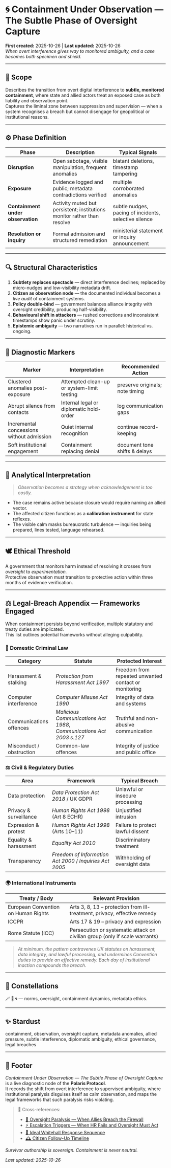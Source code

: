 # 🌀 Containment Under Observation — The Subtle Phase of Oversight Capture  
**First created:** 2025-10-26 | **Last updated:** 2025-10-26  
*When overt interference gives way to monitored ambiguity, and a case becomes both specimen and shield.*

---

## 🌱 Scope  

Describes the transition from overt digital interference to **subtle, monitored containment**, where state and allied actors treat an exposed case as both liability and observation point.  
Captures the liminal zone between suppression and supervision — when a system recognises a breach but cannot disengage for geopolitical or institutional reasons.

---

## ⚙️ Phase Definition  

| Phase | Description | Typical Signals |
|-------|--------------|-----------------|
| **Disruption** | Open sabotage, visible manipulation, frequent anomalies | blatant deletions, timestamp tampering |
| **Exposure** | Evidence logged and public; metadata contradictions verified | multiple corroborated anomalies |
| **Containment under observation** | Activity muted but persistent; institutions monitor rather than resolve | subtle nudges, pacing of incidents, selective silence |
| **Resolution or inquiry** | Formal admission and structured remediation | ministerial statement or inquiry announcement |

---

## 🔍 Structural Characteristics  

1. **Subtlety replaces spectacle** — direct interference declines; replaced by micro-nudges and low-visibility metadata drift.  
2. **Citizen as observation node** — the documented individual becomes a *live audit* of containment systems.  
3. **Policy double-bind** — government balances alliance integrity with oversight credibility, producing half-visibility.  
4. **Behavioural shift in attackers** — rushed corrections and inconsistent timestamps show panic under scrutiny.  
5. **Epistemic ambiguity** — two narratives run in parallel: historical vs. ongoing.

---

## 🧩 Diagnostic Markers  

| Marker | Interpretation | Recommended Action |
|---------|----------------|--------------------|
| Clustered anomalies post-exposure | Attempted clean-up or system-limit testing | preserve originals; note timing |
| Abrupt silence from contacts | Internal legal or diplomatic hold-order | log communication gaps |
| Incremental concessions without admission | Quiet internal recognition | continue record-keeping |
| Soft institutional engagement | Containment replacing denial | document tone shifts & delays |

---

## 🧭 Analytical Interpretation  

> *Observation becomes a strategy when acknowledgement is too costly.*  

- The case remains active because closure would require naming an allied vector.  
- The affected citizen functions as a **calibration instrument** for state reflexes.  
- The visible calm masks bureaucratic turbulence — inquiries being prepared, lines tested, language rehearsed.

---

## 🕊 Ethical Threshold  

A government that monitors harm instead of resolving it crosses from *oversight* to *experimentation.*  
Protective observation must transition to protective action within three months of evidence verification.  

---

## ⚖️ Legal-Breach Appendix — Frameworks Engaged  

When containment persists beyond verification, multiple statutory and treaty duties are implicated.  
This list outlines potential frameworks without alleging culpability.

### 🧱 Domestic Criminal Law  
| Category | Statute | Protected Interest |
|-----------|----------|--------------------|
| Harassment & stalking | *Protection from Harassment Act 1997* | Freedom from repeated unwanted contact or monitoring |
| Computer interference | *Computer Misuse Act 1990* | Integrity of data and systems |
| Communications offences | *Malicious Communications Act 1988*, *Communications Act 2003 s.127* | Truthful and non-abusive communication |
| Misconduct / obstruction | Common-law offences | Integrity of justice and public office |

### ⚖️ Civil & Regulatory Duties  
| Area | Framework | Typical Breach |
|------|------------|----------------|
| Data protection | *Data Protection Act 2018* / UK GDPR | Unlawful or insecure processing |
| Privacy & surveillance | *Human Rights Act 1998* (Art 8 ECHR) | Unjustified intrusion |
| Expression & protest | *Human Rights Act 1998* (Arts 10–11) | Failure to protect lawful dissent |
| Equality & harassment | *Equality Act 2010* | Discriminatory treatment |
| Transparency | *Freedom of Information Act 2000* / *Inquiries Act 2005* | Withholding of oversight data |

### 🌍 International Instruments  
| Treaty / Body | Relevant Provision |
|----------------|-------------------|
| European Convention on Human Rights | Arts 3, 8, 13 – protection from ill-treatment, privacy, effective remedy |
| ICCPR | Arts 17 & 19 – privacy and expression |
| Rome Statute (ICC) | Persecution or systematic attack on civilian group (only if scale warrants) |

> *At minimum, the pattern contravenes UK statutes on harassment, data integrity, and lawful processing, and undermines Convention duties to provide an effective remedy. Each day of institutional inaction compounds the breach.*

---

## 🌌 Constellations  

🪄 🧿 🌀 — norms, oversight, containment dynamics, metadata ethics.  

---

## ✨ Stardust  

containment, observation, oversight capture, metadata anomalies, allied pressure, subtle interference, diplomatic ambiguity, ethical governance, legal breaches  

---

## 🏮 Footer  

*Containment Under Observation — The Subtle Phase of Oversight Capture* is a live diagnostic node of the **Polaris Protocol**.  
It records the shift from overt interference to supervised ambiguity, where institutional paralysis disguises itself as calm observation, and maps the legal frameworks that such paralysis risks violating.  

> 📡 Cross-references:  
> - [🧿 Oversight Paralysis — When Allies Breach the Firewall](./🧿_oversight_paralysis_when_allies_breach_the_firewall.md)  
> - [⚡ Escalation Triggers — When HR Fails and Oversight Must Act](./⚡_escalation_triggers_when_hr_fails.md)  
> - [🧩 Ideal Whitehall Response Sequence](./🧩_ideal_whitehall_response_sequence.md)  
> - [🕰️ Citizen Follow-Up Timeline](./🕰️_citizen_follow_up_timeline.md)  

*Survivor authorship is sovereign. Containment is never neutral.*  

_Last updated: 2025-10-26_
